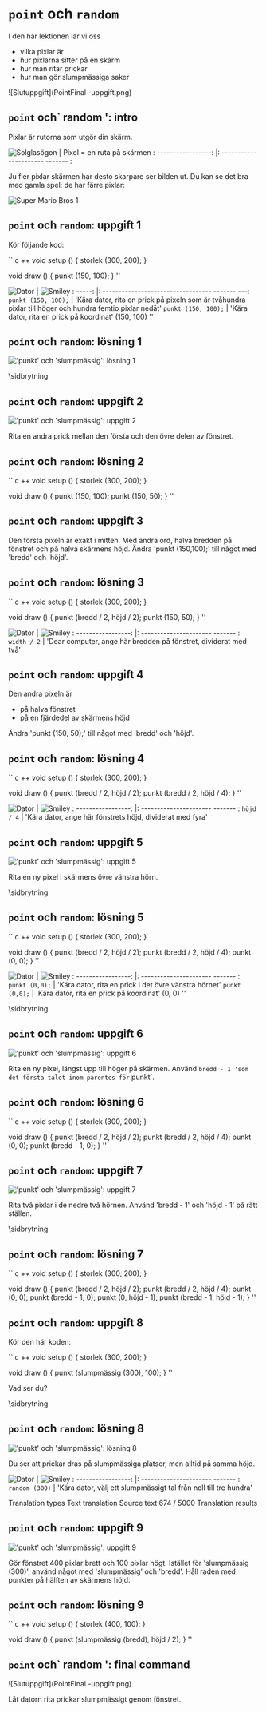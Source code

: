 # `point` och `random`

I den här lektionen lär vi oss

 * vilka pixlar är
 * hur pixlarna sitter på en skärm
 * hur man ritar prickar
 * hur man gör slumpmässiga saker

![Slutuppgift](PointFinal -uppgift.png)

## `point` och` random ': intro

Pixlar är rutorna som utgör din skärm.

![Solglasögon](EmojiSunglasses.png) | Pixel = en ruta på skärmen
: -----------------: |: ---------------------- ------- :

Ju fler pixlar skärmen har desto skarpare ser bilden ut.
Du kan se det bra med gamla spel: de har färre pixlar:

![Super Mario Bros 1](NES_Super_Mario_Bros.png)

## `point` och `random`: uppgift 1

Kör följande kod:

`` c ++
void setup ()
{
  storlek (300, 200);
}

void draw ()
{
  punkt (150, 100);
}
''

![Dator](EmojiComputer.png) | ![Smiley](EmojiSmiley.png)
: -----: |: ---------------------------------- ------- ---:
`punkt (150, 100);` | 'Kära dator, rita en prick på pixeln som är tvåhundra pixlar till höger och hundra femtio pixlar nedåt'
`punkt (150, 100);` | 'Kära dator, rita en prick på koordinat' (150, 100) ''

## `point` och `random`: lösning 1

!['punkt' och 'slumpmässig': lösning 1](point_och_random_1.png)

\sidbrytning

## `point` och `random`: uppgift 2

!['punkt' och 'slumpmässig': uppgift 2](point_och_random_2.png)

Rita en andra prick mellan den första och den övre delen av fönstret.

## `point` och `random`: lösning 2

`` c ++
void setup ()
{
  storlek (300, 200);
}

void draw ()
{
  punkt (150, 100);
  punkt (150, 50);
}
''

## `point` och `random`: uppgift 3

Den första pixeln är exakt i mitten. Med andra ord, halva bredden på fönstret och
på halva skärmens höjd. Ändra 'punkt (150,100);' till något med 'bredd' och 'höjd'.

## `point` och `random`: lösning 3

`` c ++
void setup ()
{
  storlek (300, 200);
}

void draw ()
{
  punkt (bredd / 2, höjd / 2);
  punkt (150, 50);
}
''

![Dator](EmojiComputer.png) | ![Smiley](EmojiSmiley.png)
: -----------------: |: ---------------------- ------- :
`width / 2` | 'Dear computer, ange här bredden på fönstret, dividerat med två'

## `point` och `random`: uppgift 4

Den andra pixeln är

  * på halva fönstret
  * på en fjärdedel av skärmens höjd

Ändra 'punkt (150, 50);' till något med 'bredd' och 'höjd'.

## `point` och `random`: lösning 4

`` c ++
void setup ()
{
  storlek (300, 200);
}

void draw ()
{
  punkt (bredd / 2, höjd / 2);
  punkt (bredd / 2, höjd / 4);
}
''

![Dator](EmojiComputer.png) | ![Smiley](EmojiSmiley.png)
: -----------------: |: ---------------------- ------- :
`höjd / 4` | 'Kära dator, ange här fönstrets höjd, dividerat med fyra'


## `point` och `random`: uppgift 5

!['punkt' och 'slumpmässig': uppgift 5](point_och_random_5.png)

Rita en ny pixel i skärmens övre vänstra hörn.

\sidbrytning

## `point` och `random`: lösning 5

`` c ++
void setup ()
{
  storlek (300, 200);
}

void draw ()
{
  punkt (bredd / 2, höjd / 2);
  punkt (bredd / 2, höjd / 4);
  punkt (0, 0);
}
''

![Dator](EmojiComputer.png) | ![Smiley](EmojiSmiley.png)
: -----------------: |: ---------------------- ------- :
`punkt (0,0);` | 'Kära dator, rita en prick i det övre vänstra hörnet'
`punkt (0,0);` | 'Kära dator, rita en prick på koordinat' (0, 0) ''

\sidbrytning

## `point` och `random`: uppgift 6

!['punkt' och 'slumpmässig': uppgift 6](point_och_random_6.png)

Rita en ny pixel, längst upp till höger på skärmen.
Använd `bredd - 1 'som det första talet inom parentes för` punkt`.

## `point` och `random`: lösning 6

`` c ++
void setup ()
{
  storlek (300, 200);
}

void draw ()
{
  punkt (bredd / 2, höjd / 2);
  punkt (bredd / 2, höjd / 4);
  punkt (0, 0);
  punkt (bredd - 1, 0);
}
''

## `point` och `random`: uppgift 7

!['punkt' och 'slumpmässig': uppgift 7](point_och_random_7.png)

Rita två pixlar i de nedre två hörnen. Använd 'bredd - 1' och 'höjd - 1' på rätt ställen.

\sidbrytning

## `point` och `random`: lösning 7

`` c ++
void setup ()
{
  storlek (300, 200);
}

void draw ()
{
  punkt (bredd / 2, höjd / 2);
  punkt (bredd / 2, höjd / 4);
  punkt (0, 0);
  punkt (bredd - 1, 0);
  punkt (0, höjd - 1);
  punkt (bredd - 1, höjd - 1);
}
''

## `point` och `random`: uppgift 8

Kör den här koden:

`` c ++
void setup ()
{
  storlek (300, 200);
}

void draw ()
{
  punkt (slumpmässig (300), 100);
}
''

Vad ser du?

\sidbrytning

## `point` och `random`: lösning 8

!['punkt' och 'slumpmässig': lösning 8](point_och_random_8.png)

Du ser att prickar dras på slumpmässiga platser, men alltid på samma höjd.

![Dator](EmojiComputer.png) | ![Smiley](EmojiSmiley.png)
: -----------------: |: ---------------------- ------- :
`random (300)` | 'Kära dator, välj ett slumpmässigt tal från noll till tre hundra'



Translation types
Text translation
Source text
674 / 5000
Translation results
## `point` och `random`: uppgift 9

!['punkt' och 'slumpmässig': uppgift 9](point_och_random_9.png)

Gör fönstret 400 pixlar brett och 100 pixlar högt. Istället för 'slumpmässig (300)', använd något med 'slumpmässig' och 'bredd'.
Håll raden med punkter på hälften av skärmens höjd.

## `point` och `random`: lösning 9

`` c ++
void setup ()
{
   storlek (400, 100);
}

void draw ()
{
   punkt (slumpmässig (bredd), höjd / 2);
}
''

## `point` och` random ': final command

![Slutuppgift](PointFinal -uppgift.png)

Låt datorn rita prickar slumpmässigt genom fönstret.

